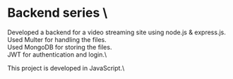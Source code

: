 # Backend series \

Developed a backend for a video streaming site using node.js & express.js.\
Used Multer for handling the files.\
Used MongoDB for storing the files.\
JWT for authentication and login.\

This project is developed in JavaScript.\


